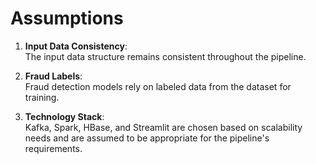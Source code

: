 # Assumptions

1. **Input Data Consistency**:  
   The input data structure remains consistent throughout the pipeline.

2. **Fraud Labels**:  
   Fraud detection models rely on labeled data from the dataset for training.

3. **Technology Stack**:  
   Kafka, Spark, HBase, and Streamlit are chosen based on scalability needs and are assumed to be appropriate for the pipeline's requirements.
